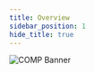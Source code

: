 ```yaml
---
title: Overview
sidebar_position: 1
hide_title: true
---
```


![COMP Banner](/img/docs/comp/comp-banner.webp)
